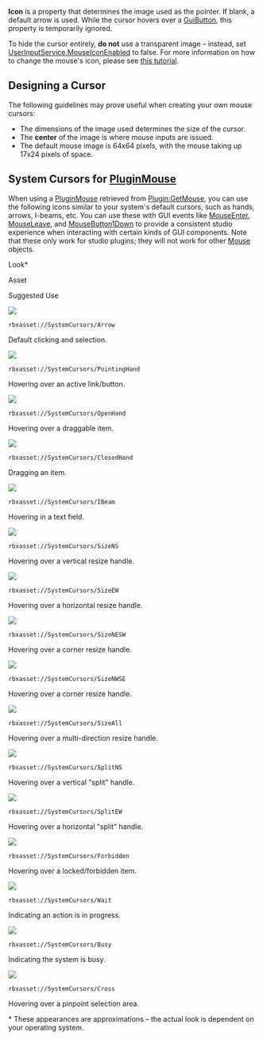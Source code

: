 **Icon** is a property that determines the image used as the pointer. If blank, a default arrow is used. While the cursor hovers over a [GuiButton](https://developer.roblox.com/en-us/api-reference/class/GuiButton), this property is temporarily ignored.

To hide the cursor entirely, **do not** use a transparent image – instead, set [UserInputService.MouseIconEnabled](https://developer.roblox.com/en-us/api-reference/property/UserInputService/MouseIconEnabled) to false. For more information on how to change the mouse's icon, please see [this tutorial](https://developer.roblox.com/en-us/articles/Mouse-Icon-Appearance).

Designing a Cursor
------------------

The following guidelines may prove useful when creating your own mouse cursors:

*   The dimensions of the image used determines the size of the cursor.
*   The **center** of the image is where mouse inputs are issued.
*   The default mouse image is 64x64 pixels, with the mouse taking up 17x24 pixels of space.

System Cursors for [PluginMouse](https://developer.roblox.com/en-us/api-reference/class/PluginMouse)
----------------------------------------------------------------------------------------------------

When using a [PluginMouse](https://developer.roblox.com/en-us/api-reference/class/PluginMouse) retrieved from [Plugin:GetMouse](https://developer.roblox.com/en-us/api-reference/function/Plugin/GetMouse), you can use the following icons similar to your system's default cursors, such as hands, arrows, I-beams, etc. You can use these with GUI events like [MouseEnter](https://developer.roblox.com/en-us/api-reference/event/GuiObject/MouseEnter), [MouseLeave](https://developer.roblox.com/en-us/api-reference/event/GuiObject/MouseLeave), and [MouseButton1Down](https://developer.roblox.com/en-us/api-reference/event/GuiButton/MouseButton1Down) to provide a consistent studio experience when interacting with certain kinds of GUI components. Note that these only work for studio plugins; they will not work for other [Mouse](https://developer.roblox.com/en-us/api-reference/class/Mouse) objects.

Look\*

Asset

Suggested Use

![](https://developer.roblox.com/assets/blt4482654ef91a9008/Mouse-Icon-Pointer.png)

`rbxasset://SystemCursors/Arrow`

Default clicking and selection.

![](https://developer.roblox.com/assets/bltc2bdf42fc1ed250d/Mouse-Icon-PointingHand.png)

`rbxasset://SystemCursors/PointingHand`

Hovering over an active link/button.

![](https://developer.roblox.com/assets/blt9a60df866240a5e9/Mouse-Icon-OpenHand.png)

`rbxasset://SystemCursors/OpenHand`

Hovering over a draggable item.

![](https://developer.roblox.com/assets/blte5d3e06e06fab88c/Mouse-Icon-GrabbingHand.png)

`rbxasset://SystemCursors/ClosedHand`

Dragging an item.

![](https://developer.roblox.com/assets/blt79a362eb3c601381/Mouse-Icon-IBeam.png)

`rbxasset://SystemCursors/IBeam`

Hovering in a text field.

![](https://developer.roblox.com/assets/blt47428ee42664d002/Mouse-Icon-ResizeNS.png)

`rbxasset://SystemCursors/SizeNS`

Hovering over a vertical resize handle.

![](https://developer.roblox.com/assets/blt3f97374ddb823581/Mouse-Icon-ResizeEW.png)

`rbxasset://SystemCursors/SizeEW`

Hovering over a horizontal resize handle.

![](https://developer.roblox.com/assets/blt893bc2edd5c09e54/Mouse-Icon-ResizeNESW.png)

`rbxasset://SystemCursors/SizeNESW`

Hovering over a corner resize handle.

![](https://developer.roblox.com/assets/blt07969d143abbdc1d/Mouse-Icon-ResizeNWSE.png)

`rbxasset://SystemCursors/SizeNWSE`

Hovering over a corner resize handle.

![](https://developer.roblox.com/assets/blt4edcc341574209f2/Mouse-Icon-ResizeAll.png)

`rbxasset://SystemCursors/SizeAll`

Hovering over a multi-direction resize handle.

![](https://developer.roblox.com/assets/blt2c229bc59095b65b/Mouse-Icon-ResizeSplitV.png)

`rbxasset://SystemCursors/SplitNS`

Hovering over a vertical "split" handle.

![](https://developer.roblox.com/assets/blt55e74af96d16bf13/Mouse-Icon-ResizeSplitH.png)

`rbxasset://SystemCursors/SplitEW`

Hovering over a horizontal "split" handle.

![](https://developer.roblox.com/assets/blte2400cb5f4fbf76b/Mouse-Icon-Forbidden.png)

`rbxasset://SystemCursors/Forbidden`

Hovering over a locked/forbidden item.

![](https://developer.roblox.com/assets/bltde507fd6476b6cd3/Mouse-Icon-Wait.png)

`rbxasset://SystemCursors/Wait`

Indicating an action is in progress.

![](https://developer.roblox.com/assets/bltae7412bfdbad51d1/Mouse-Icon-Busy.png)

`rbxasset://SystemCursors/Busy`

Indicating the system is busy.

![](https://developer.roblox.com/assets/blt512ea5431f8546e6/Mouse-Icon-Crosshair.png)

`rbxasset://SystemCursors/Cross`

Hovering over a pinpoint selection area.

\* These appearances are approximations – the actual look is dependent on your operating system.